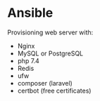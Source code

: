 # Ansible
Provisioning web server with:
  - Nginx
  - MySQL or PostgreSQL
  - php 7.4
  - Redis
  - ufw
  - composer (laravel)
  - certbot (free certificates)
